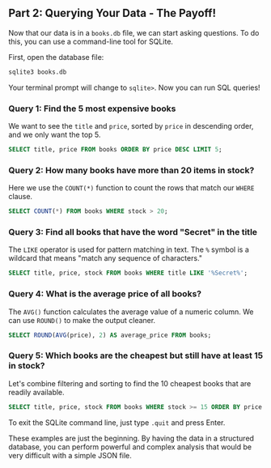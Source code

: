 ## Part 2: Querying Your Data - The Payoff!

Now that our data is in a `books.db` file, we can start asking questions. To do this, you can use a command-line tool for SQLite.

First, open the database file:
```bash
sqlite3 books.db
```
Your terminal prompt will change to `sqlite>`. Now you can run SQL queries!

### Query 1: Find the 5 most expensive books

We want to see the `title` and `price`, sorted by `price` in descending order, and we only want the top 5.

```sql
SELECT title, price FROM books ORDER BY price DESC LIMIT 5;
```

### Query 2: How many books have more than 20 items in stock?

Here we use the `COUNT(*)` function to count the rows that match our `WHERE` clause.

```sql
SELECT COUNT(*) FROM books WHERE stock > 20;
```

### Query 3: Find all books that have the word "Secret" in the title

The `LIKE` operator is used for pattern matching in text. The `%` symbol is a wildcard that means "match any sequence of characters."

```sql
SELECT title, price, stock FROM books WHERE title LIKE '%Secret%';
```

### Query 4: What is the average price of all books?

The `AVG()` function calculates the average value of a numeric column. We can use `ROUND()` to make the output cleaner.

```sql
SELECT ROUND(AVG(price), 2) AS average_price FROM books;
```

### Query 5: Which books are the cheapest but still have at least 15 in stock?

Let's combine filtering and sorting to find the 10 cheapest books that are readily available.

```sql
SELECT title, price, stock FROM books WHERE stock >= 15 ORDER BY price ASC LIMIT 10;
```

To exit the SQLite command line, just type `.quit` and press Enter.

These examples are just the beginning. By having the data in a structured database, you can perform powerful and complex analysis that would be very difficult with a simple JSON file.
                